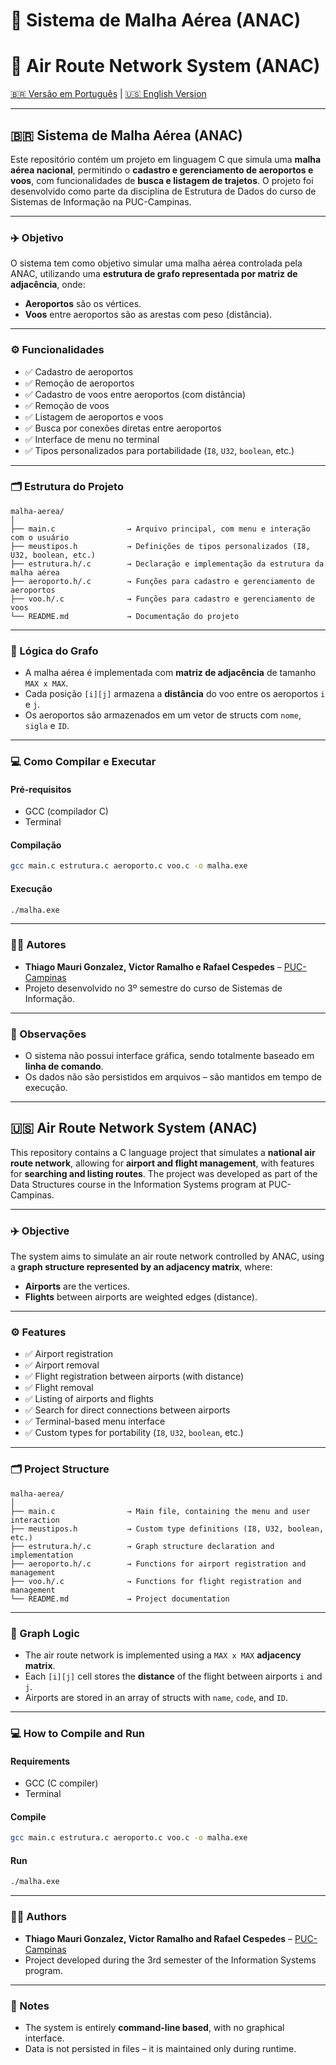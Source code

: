 
# 🛫 Sistema de Malha Aérea (ANAC)  
# 🛫 Air Route Network System (ANAC)

[🇧🇷 Versão em Português](#-sistema-de-malha-aérea-anac) | [🇺🇸 English Version](#-air-route-network-system-anac)

---

## 🇧🇷 Sistema de Malha Aérea (ANAC)

Este repositório contém um projeto em linguagem C que simula uma **malha aérea nacional**, permitindo o **cadastro e gerenciamento de aeroportos e voos**, com funcionalidades de **busca e listagem de trajetos**. O projeto foi desenvolvido como parte da disciplina de Estrutura de Dados do curso de Sistemas de Informação na PUC-Campinas.

---

### ✈️ Objetivo

O sistema tem como objetivo simular uma malha aérea controlada pela ANAC, utilizando uma **estrutura de grafo representada por matriz de adjacência**, onde:

- **Aeroportos** são os vértices.  
- **Voos** entre aeroportos são as arestas com peso (distância).

---

### ⚙️ Funcionalidades

- ✅ Cadastro de aeroportos  
- ✅ Remoção de aeroportos  
- ✅ Cadastro de voos entre aeroportos (com distância)  
- ✅ Remoção de voos  
- ✅ Listagem de aeroportos e voos  
- ✅ Busca por conexões diretas entre aeroportos  
- ✅ Interface de menu no terminal  
- ✅ Tipos personalizados para portabilidade (`I8`, `U32`, `boolean`, etc.)

---

### 🗂️ Estrutura do Projeto

```
malha-aerea/
│
├── main.c                → Arquivo principal, com menu e interação com o usuário
├── meustipos.h           → Definições de tipos personalizados (I8, U32, boolean, etc.)
├── estrutura.h/.c        → Declaração e implementação da estrutura da malha aérea
├── aeroporto.h/.c        → Funções para cadastro e gerenciamento de aeroportos
├── voo.h/.c              → Funções para cadastro e gerenciamento de voos
└── README.md             → Documentação do projeto
```

---

### 🧠 Lógica do Grafo

- A malha aérea é implementada com **matriz de adjacência** de tamanho `MAX x MAX`.
- Cada posição `[i][j]` armazena a **distância** do voo entre os aeroportos `i` e `j`.
- Os aeroportos são armazenados em um vetor de structs com `nome`, `sigla` e `ID`.

---

### 💻 Como Compilar e Executar

#### Pré-requisitos

- GCC (compilador C)  
- Terminal

#### Compilação

```bash
gcc main.c estrutura.c aeroporto.c voo.c -o malha.exe
```

#### Execução

```bash
./malha.exe
```

---

### 👨‍💻 Autores

- **Thiago Mauri Gonzalez, Victor Ramalho e Rafael Cespedes** – [PUC-Campinas](https://www.puc-campinas.edu.br/)  
- Projeto desenvolvido no 3º semestre do curso de Sistemas de Informação.

---

### 📌 Observações

- O sistema não possui interface gráfica, sendo totalmente baseado em **linha de comando**.
- Os dados não são persistidos em arquivos – são mantidos em tempo de execução.

---

## 🇺🇸 Air Route Network System (ANAC)

This repository contains a C language project that simulates a **national air route network**, allowing for **airport and flight management**, with features for **searching and listing routes**. The project was developed as part of the Data Structures course in the Information Systems program at PUC-Campinas.

---

### ✈️ Objective

The system aims to simulate an air route network controlled by ANAC, using a **graph structure represented by an adjacency matrix**, where:

- **Airports** are the vertices.  
- **Flights** between airports are weighted edges (distance).

---

### ⚙️ Features

- ✅ Airport registration  
- ✅ Airport removal  
- ✅ Flight registration between airports (with distance)  
- ✅ Flight removal  
- ✅ Listing of airports and flights  
- ✅ Search for direct connections between airports  
- ✅ Terminal-based menu interface  
- ✅ Custom types for portability (`I8`, `U32`, `boolean`, etc.)

---

### 🗂️ Project Structure

```
malha-aerea/
│
├── main.c                → Main file, containing the menu and user interaction
├── meustipos.h           → Custom type definitions (I8, U32, boolean, etc.)
├── estrutura.h/.c        → Graph structure declaration and implementation
├── aeroporto.h/.c        → Functions for airport registration and management
├── voo.h/.c              → Functions for flight registration and management
└── README.md             → Project documentation
```

---

### 🧠 Graph Logic

- The air route network is implemented using a `MAX x MAX` **adjacency matrix**.  
- Each `[i][j]` cell stores the **distance** of the flight between airports `i` and `j`.  
- Airports are stored in an array of structs with `name`, `code`, and `ID`.

---

### 💻 How to Compile and Run

#### Requirements

- GCC (C compiler)  
- Terminal

#### Compile

```bash
gcc main.c estrutura.c aeroporto.c voo.c -o malha.exe
```

#### Run

```bash
./malha.exe
```

---

### 👨‍💻 Authors

- **Thiago Mauri Gonzalez, Victor Ramalho and Rafael Cespedes** – [PUC-Campinas](https://www.puc-campinas.edu.br/)  
- Project developed during the 3rd semester of the Information Systems program.

---

### 📌 Notes

- The system is entirely **command-line based**, with no graphical interface.  
- Data is not persisted in files – it is maintained only during runtime.
